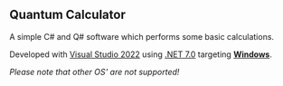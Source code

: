 ## Quantum Calculator

A simple C# and Q# software which performs some basic calculations.

Developed with [Visual Studio 2022](https://visualstudio.microsoft.com/vs/) using [.NET 7.0](https://dotnet.microsoft.com/en-us/download/visual-studio-sdks) targeting [**Windows**](https://www.microsoft.com/en-gb/windows). 

*Please note that other OS' are not supported!*
